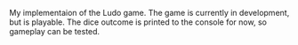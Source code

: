 My implementaion of the Ludo game. The game is currently in development, but is playable. The dice outcome is printed to the console for now, so gameplay can be tested.
